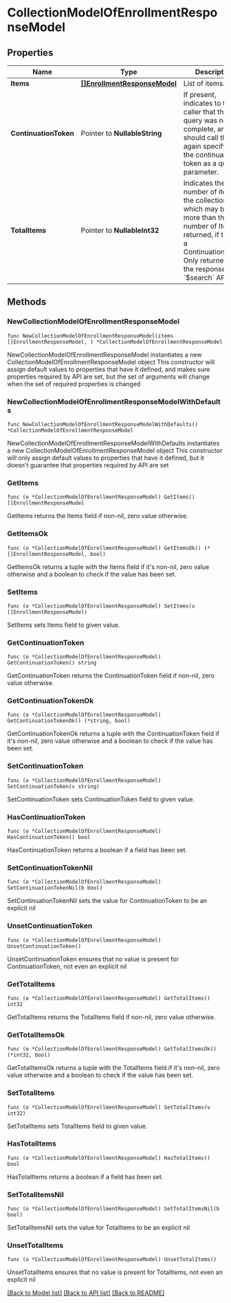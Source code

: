 # CollectionModelOfEnrollmentResponseModel

## Properties

Name | Type | Description | Notes
------------ | ------------- | ------------- | -------------
**Items** | [**[]EnrollmentResponseModel**](EnrollmentResponseModel.md) | List of items. | 
**ContinuationToken** | Pointer to **NullableString** | If present, indicates to the caller that the query was not complete, and they should call the API again specifying the continuation token as a query parameter. | [optional] 
**TotalItems** | Pointer to **NullableInt32** | Indicates the total number of items in the collection, which may be more than the number of Items returned, if there is a ContinuationToken.  Only returned in the response to &#x60;$search&#x60; APIs. | [optional] 

## Methods

### NewCollectionModelOfEnrollmentResponseModel

`func NewCollectionModelOfEnrollmentResponseModel(items []EnrollmentResponseModel, ) *CollectionModelOfEnrollmentResponseModel`

NewCollectionModelOfEnrollmentResponseModel instantiates a new CollectionModelOfEnrollmentResponseModel object
This constructor will assign default values to properties that have it defined,
and makes sure properties required by API are set, but the set of arguments
will change when the set of required properties is changed

### NewCollectionModelOfEnrollmentResponseModelWithDefaults

`func NewCollectionModelOfEnrollmentResponseModelWithDefaults() *CollectionModelOfEnrollmentResponseModel`

NewCollectionModelOfEnrollmentResponseModelWithDefaults instantiates a new CollectionModelOfEnrollmentResponseModel object
This constructor will only assign default values to properties that have it defined,
but it doesn't guarantee that properties required by API are set

### GetItems

`func (o *CollectionModelOfEnrollmentResponseModel) GetItems() []EnrollmentResponseModel`

GetItems returns the Items field if non-nil, zero value otherwise.

### GetItemsOk

`func (o *CollectionModelOfEnrollmentResponseModel) GetItemsOk() (*[]EnrollmentResponseModel, bool)`

GetItemsOk returns a tuple with the Items field if it's non-nil, zero value otherwise
and a boolean to check if the value has been set.

### SetItems

`func (o *CollectionModelOfEnrollmentResponseModel) SetItems(v []EnrollmentResponseModel)`

SetItems sets Items field to given value.


### GetContinuationToken

`func (o *CollectionModelOfEnrollmentResponseModel) GetContinuationToken() string`

GetContinuationToken returns the ContinuationToken field if non-nil, zero value otherwise.

### GetContinuationTokenOk

`func (o *CollectionModelOfEnrollmentResponseModel) GetContinuationTokenOk() (*string, bool)`

GetContinuationTokenOk returns a tuple with the ContinuationToken field if it's non-nil, zero value otherwise
and a boolean to check if the value has been set.

### SetContinuationToken

`func (o *CollectionModelOfEnrollmentResponseModel) SetContinuationToken(v string)`

SetContinuationToken sets ContinuationToken field to given value.

### HasContinuationToken

`func (o *CollectionModelOfEnrollmentResponseModel) HasContinuationToken() bool`

HasContinuationToken returns a boolean if a field has been set.

### SetContinuationTokenNil

`func (o *CollectionModelOfEnrollmentResponseModel) SetContinuationTokenNil(b bool)`

 SetContinuationTokenNil sets the value for ContinuationToken to be an explicit nil

### UnsetContinuationToken
`func (o *CollectionModelOfEnrollmentResponseModel) UnsetContinuationToken()`

UnsetContinuationToken ensures that no value is present for ContinuationToken, not even an explicit nil
### GetTotalItems

`func (o *CollectionModelOfEnrollmentResponseModel) GetTotalItems() int32`

GetTotalItems returns the TotalItems field if non-nil, zero value otherwise.

### GetTotalItemsOk

`func (o *CollectionModelOfEnrollmentResponseModel) GetTotalItemsOk() (*int32, bool)`

GetTotalItemsOk returns a tuple with the TotalItems field if it's non-nil, zero value otherwise
and a boolean to check if the value has been set.

### SetTotalItems

`func (o *CollectionModelOfEnrollmentResponseModel) SetTotalItems(v int32)`

SetTotalItems sets TotalItems field to given value.

### HasTotalItems

`func (o *CollectionModelOfEnrollmentResponseModel) HasTotalItems() bool`

HasTotalItems returns a boolean if a field has been set.

### SetTotalItemsNil

`func (o *CollectionModelOfEnrollmentResponseModel) SetTotalItemsNil(b bool)`

 SetTotalItemsNil sets the value for TotalItems to be an explicit nil

### UnsetTotalItems
`func (o *CollectionModelOfEnrollmentResponseModel) UnsetTotalItems()`

UnsetTotalItems ensures that no value is present for TotalItems, not even an explicit nil

[[Back to Model list]](../README.md#documentation-for-models) [[Back to API list]](../README.md#documentation-for-api-endpoints) [[Back to README]](../README.md)


